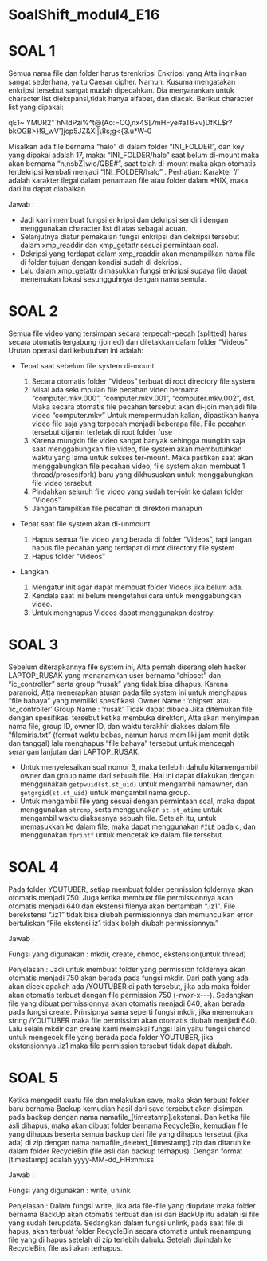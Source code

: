 # SoalShift_modul4_E16
# SOAL 1
Semua nama file dan folder harus terenkripsi
Enkripsi yang Atta inginkan sangat sederhana, yaitu Caesar cipher. Namun, Kusuma mengatakan enkripsi tersebut sangat mudah dipecahkan. Dia menyarankan untuk 				 
character list diekspansi,tidak hanya alfabet, dan diacak. Berikut character list yang dipakai:

qE1~ YMUR2"`hNIdPzi%^t@(Ao:=CQ,nx4S[7mHFye#aT6+v)DfKL$r?bkOGB>}!9_wV']jcp5JZ&Xl|\8s;g<{3.u*W-0

Misalkan ada file bernama “halo” di dalam folder “INI_FOLDER”, dan key yang dipakai adalah 17, maka:
“INI_FOLDER/halo” saat belum di-mount maka akan bernama “n,nsbZ]wio/QBE#”, saat telah di-mount maka akan otomatis terdekripsi kembali menjadi “INI_FOLDER/halo” .
Perhatian: Karakter ‘/’ adalah karakter ilegal dalam penamaan file atau folder dalam *NIX, maka dari itu dapat diabaikan

Jawab :
- Jadi kami membuat fungsi enkripsi dan dekripsi sendiri dengan menggunakan character list di atas sebagai acuan. 
- Selanjutnya diatur pemakaian fungsi enkripsi dan dekripsi tersebut dalam xmp_readdir dan xmp_getattr sesuai permintaan soal.
- Dekripsi yang terdapat dalam xmp_readdir akan menampilkan nama file di folder tujuan dengan kondisi sudah di dekripsi.
- Lalu dalam xmp_getattr dimasukkan fungsi enkripsi supaya file dapat menemukan lokasi sesungguhnya dengan nama semula.

# SOAL 2
Semua file video yang tersimpan secara terpecah-pecah (splitted) harus secara otomatis tergabung (joined) dan diletakkan dalam folder “Videos”
Urutan operasi dari kebutuhan ini adalah:
- Tepat saat sebelum file system di-mount
  1.	Secara otomatis folder “Videos” terbuat di root directory file system
  2.	Misal ada sekumpulan file pecahan video bernama “computer.mkv.000”, “computer.mkv.001”, “computer.mkv.002”, dst. Maka secara otomatis file pecahan tersebut akan di-join menjadi file video “computer.mkv”
Untuk mempermudah kalian, dipastikan hanya video file saja yang terpecah menjadi beberapa file. File pecahan tersebut dijamin terletak di root folder fuse
  3.	Karena mungkin file video sangat banyak sehingga mungkin saja saat menggabungkan file video, file system akan membutuhkan waktu yang lama untuk sukses ter-mount. Maka pastikan saat akan menggabungkan file pecahan video, file system akan membuat 1 thread/proses(fork) baru yang dikhususkan untuk menggabungkan file video tersebut
  4.	Pindahkan seluruh file video yang sudah ter-join ke dalam folder “Videos”
  5.	Jangan tampilkan file pecahan di direktori manapun
- Tepat saat file system akan di-unmount
  1.	Hapus semua file video yang berada di folder “Videos”, tapi jangan hapus file pecahan yang terdapat di root directory file system
  2.	Hapus folder “Videos” 
  
- Langkah
  1. Mengatur init agar dapat membuat folder Videos jika belum ada.
  2. Kendala saat ini belum mengetahui cara untuk menggabungkan video.
  3. Untuk menghapus Videos dapat menggunakan destroy.
# SOAL 3
Sebelum diterapkannya file system ini, Atta pernah diserang oleh hacker LAPTOP_RUSAK yang menanamkan user bernama “chipset” dan “ic_controller” serta group “rusak” yang tidak bisa dihapus. Karena paranoid, Atta menerapkan aturan pada file system ini untuk menghapus “file bahaya” yang memiliki spesifikasi:
Owner Name 	: ‘chipset’ atau ‘ic_controller’
Group Name	: ‘rusak’
Tidak dapat dibaca
Jika ditemukan file dengan spesifikasi tersebut ketika membuka direktori, Atta akan menyimpan nama file, group ID, owner ID, dan waktu terakhir diakses dalam file “filemiris.txt” (format waktu bebas, namun harus memiliki jam menit detik dan tanggal) lalu menghapus “file bahaya” tersebut untuk mencegah serangan lanjutan dari LAPTOP_RUSAK.
- Untuk menyelesaikan soal nomor 3, maka terlebih dahulu kitamengambil owner dan group name dari sebuah file. Hal ini dapat dilakukan dengan menggunakan `getpwuid(st.st_uid)` untuk mengambil namawner, dan `getgrgid(st.st_uid)` untuk mengambil nama group.
- Untuk mengambil file yang sesuai dengan permintaan soal, maka dapat menggunakan `strcmp`, serta menggunakan `st.st_atime` untuk mengambil waktu diaksesnya sebuah file. Setelah itu, untuk memasukkan ke dalam file, maka dapat menggunakan `FILE` pada c, dan menggunakan `fprintf` untuk mencetak ke dalam file tersebut.

# SOAL 4
Pada folder YOUTUBER, setiap membuat folder permission foldernya akan otomatis menjadi 750. Juga ketika membuat file permissionnya akan otomatis menjadi 640 dan ekstensi filenya akan bertambah “.iz1”. File berekstensi “.iz1” tidak bisa diubah permissionnya dan memunculkan error bertuliskan “File ekstensi iz1 tidak boleh diubah permissionnya.”

Jawab : 

Fungsi yang digunakan : mkdir, create, chmod, ekstension(untuk thread)

Penjelasan :
Jadi untuk membuat folder yang permission foldernya akan otomatis menjadi 750 akan berada pada fungsi mkdir. Dari path yang ada akan dicek apakah ada /YOUTUBER di path tersebut, jika ada maka folder akan otomatis terbuat dengan file permission 750 (-rwxr-x---). Sedangkan file yang dibuat permissionnya akan otomatis menjadi 640, akan berada pada fungsi create. Prinsipnya sama seperti fungsi mkdir, jika menemukan string /YOUTUBER maka file permission akan otomatis diubah menjadi 640. Lalu selain mkdir dan create kami memakai fungsi lain yaitu fungsi chmod untuk mengecek file yang berada pada folder YOUTUBER, jika ekstensionnya .iz1 maka file permission tersebut tidak dapat diubah. 

# SOAL 5
Ketika mengedit suatu file dan melakukan save, maka akan terbuat folder baru bernama Backup kemudian hasil dari save tersebut akan disimpan pada backup dengan nama namafile_[timestamp].ekstensi. Dan ketika file asli dihapus, maka akan dibuat folder bernama RecycleBin, kemudian file yang dihapus beserta semua backup dari file yang dihapus tersebut (jika ada) di zip dengan nama namafile_deleted_[timestamp].zip dan ditaruh ke dalam folder RecycleBin (file asli dan backup terhapus). Dengan format [timestamp] adalah yyyy-MM-dd_HH:mm:ss

Jawab :

Fungsi yang digunakan : write, unlink

Penjelasan :
Dalam fungsi write, jika ada file-file yang diupdate maka folder bernama BackUp akan otomatis terbuat dan isi dari BackUp itu adalah isi file yang sudah terupdate.
Sedangkan dalam fungsi unlink, pada saat file di hapus, akan terbuat folder RecycleBin secara otomatis untuk menampung file yang di hapus setelah di zip terlebih dahulu. Setelah dipindah ke RecycleBin, file asli akan terhapus.
